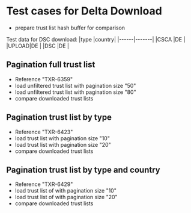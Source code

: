 # Test cases for Delta Download 

* prepare trust list hash buffer for comparison

Test data for DSC download: 
   |type  |country|
   |------|-------|
   |CSCA  |DE     |
   |UPLOAD|DE     |
   |DSC   |DE     |

## Pagination full trust list
* Reference "TXR-6359"
* load unfiltered trust list with pagination size "50"
* load unfiltered trust list with pagination size "80"
* compare downloaded trust lists

## Pagination trust list by type
* Reference "TXR-6423"
* load <type> trust list with pagination size "10"
* load <type> trust list with pagination size "20"
* compare downloaded trust lists

## Pagination trust list by type and country
* Reference "TXR-6429"
* load <type> trust list of <country> with pagination size "10"
* load <type> trust list of <country> with pagination size "20"
* compare downloaded trust lists

